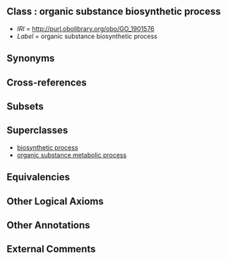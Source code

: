 
## Class : organic substance biosynthetic process

 * *IRI* = http://purl.obolibrary.org/obo/GO_1901576
 * *Label* = organic substance biosynthetic process

## Synonyms


## Cross-references


## Subsets


## Superclasses

 * [biosynthetic process](../../GO/58/GO_0009058.md)
 * [organic substance metabolic process](../../GO/04/GO_0071704.md)

## Equivalencies


## Other Logical Axioms


## Other Annotations


## External Comments

